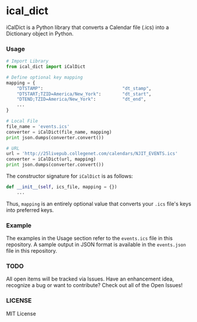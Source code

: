 # ical_dict

iCalDict is a Python library that converts a Calendar file (.ics) into a Dictionary object in Python.

### Usage

```python
# Import Library
from ical_dict import iCalDict

# Define optional key mapping
mapping = {
    "DTSTAMP":                              "dt_stamp",
    "DTSTART;TZID=America/New_York":        "dt_start",
    "DTEND;TZID=America/New_York":          "dt_end",
    ...
}

# Local File
file_name = 'events.ics'
converter = iCalDict(file_name, mapping)
print json.dumps(converter.convert())

# URL
url = 'http://25livepub.collegenet.com/calendars/NJIT_EVENTS.ics'
converter = iCalDict(url, mapping)
print json.dumps(converter.convert())
```

The constructor signature for `iCalDict` is as follows:

```python
def __init__(self, ics_file, mapping = {})
	...
```

Thus, `mapping` is an entirely optional value that converts your `.ics` file's keys into preferred keys.

### Example
The examples in the Usage section refer to the `events.ics` file in this repository. A sample output in JSON format is available in the `events.json` file in this repository. 

### TODO
All open items will be tracked via Issues. Have an enhancement idea, recognize a bug or want to contribute? Check out all of the Open Issues!

### LICENSE
MIT License
